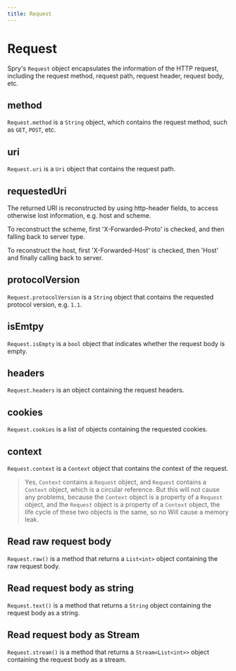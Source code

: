 ```yaml
---
title: Request
---
```


# Request

Spry's `Request` object encapsulates the information of the HTTP request, including the request method, request path, request header, request body, etc.

## method

`Request.method` is a `String` object, which contains the request method, such as `GET`, `POST`, etc.

## uri

`Request.uri` is a `Uri` object that contains the request path.

## requestedUri

The returned URI is reconstructed by using http-header fields, to access
otherwise lost information, e.g. host and scheme.

To reconstruct the scheme, first 'X-Forwarded-Proto' is checked, and then
falling back to server type.

To reconstruct the host, first 'X-Forwarded-Host' is checked, then 'Host'
and finally calling back to server.

## protocolVersion

`Request.protocolVersion` is a `String` object that contains the requested protocol version, e.g. `1.1`.

## isEmtpy

`Request.isEmpty` is a `bool` object that indicates whether the request body is empty.

## headers

`Request.headers` is an object containing the request headers.

## cookies

`Request.cookies` is a list of objects containing the requested cookies.

## context

`Request.context` is a `Context` object that contains the context of the request.

> Yes, `Context` contains a `Request` object, and `Request` contains a `Context` object, which is a circular reference. But this will not cause any problems, because the `Context` object is a property of a `Request` object, and the `Request` object is a property of a `Context` object, the life cycle of these two objects is the same, so no Will cause a memory leak.

## Read raw request body

`Request.raw()` is a method that returns a `List<int>` object containing the raw request body.

## Read request body as string

`Request.text()` is a method that returns a `String` object containing the request body as a string.

## Read request body as Stream

`Request.stream()` is a method that returns a `Stream<List<int>>` object containing the request body as a stream.
